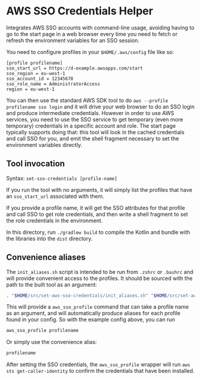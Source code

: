# AWS SSO Credentials Helper

Integrates AWS SSO accounts with command-line usage, avoiding having to go to the start page in a web browser every time
you need to fetch or refresh the environment variables for an SSO session.

You need to configure profiles in your `$HOME/.aws/config` file like so:

```
[profile profilename]
sso_start_url = https://d-example.awsapps.com/start
sso_region = eu-west-1
sso_account_id = 12345678
sso_role_name = AdministratorAccess
region = eu-west-1
```

You can then use the standard AWS SDK tool to do `aws --profile profilename sso login` and it will drive your web
browser to do an SSO login and produce intermediate credentials. However in order to use AWS services,
you need to use the SSO service to get temporary (even more temporary) credentials in a specific account and role. The
start page typically supports doing that: this tool will look in the cached credentials and call
SSO for you, and emit the shell fragment necessary to set the environment variables directly.

## Tool invocation

Syntax: `set-sso-credentials [profile-name]`

If you run the tool with no arguments, it will simply list the profiles that have an `sso_start_url` associated with
them.

If you provide a profile name, it will get the SSO attributes for that profile and call SSO to get role credentials, and
then
write a shell fragment to set the role credentials in the environment.

In this directory, run `./gradlew build` to compile the Kotlin and bundle with the libraries into the `dist` directory.

## Convenience aliases

The `init_aliases.sh` script is intended to be run from `.zshrc` or `.bashrc` and will provide convenient access to the
profiles. It should be sourced with the path to the built tool as an argument:

```sh
. "$HOME/src/set-aws-sso-credentials/init_aliases.sh" "$HOME/src/set-aws-sso-credentials/dist"
```

This will provide a `aws_sso_profile` command that can take a profile name as an argument, and will automatically
produce
aliases for each profile found in your config. So with the example config above, you can run

```sh
aws_sso_profile profilename
```

Or simply use the convenience alias:

```sh
profilename
```

After setting the SSO credentials, the `aws_sso_profile` wrapper will run `aws sts get-caller-identity` to confirm the
credentials that have been installed.

